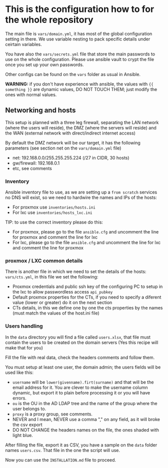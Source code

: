 # This is the configuration how to for the whole repository

The main file is `vars/domain.yml`, it has most of the global configuration setting in there. We use variable nesting to pack specific details under ceirtain variables.

You have also the `vars/secrets.yml` file that store the main passwords to use on the whole configuration. Please use ansible vault to crypt the file once you set up your own passwords.

Other configs can be found on the `vars` folder as usual in Ansible.

**WARNING:** if you don't have experience with ansible, the values with `{{ something }}` are dynamic values, DO NOT TOUCH THEM; just modify the ones with normal values.

## Networking and hosts

This setup is planned with a three leg firewall, separating the LAN network (where the users will reside), the DMZ (where the servers will reside) and the WAN (external network with direct/indirect internet access)

By default the DMZ network will be our target, it has the following parameters (see section net on the `vars/domain.yml` file)
- net: 192.168.0.0/255.255.255.224 (/27 in CIDR, 30 hosts)
- gw/firewall: 192.168.0.1
- etc, see comments

### Inventory

Ansible inventory file to use, as we are setting up a `from scratch` services no DNS will exist, so we need to hardwire the names and IPs of the hosts:

- For proxmox use `inventories/hosts.ini`
- For lxc use `inventories/hosts_lxc.ini`

TIP: to use the correct inventory please do this:

- For proxmox, please go to the file `ansible.cfg` and uncomment the line for proxmox and comment the line for lxc
- For lxc, please go to the file `ansible.cfg` and uncomment the line for lxc and comment the line for proxmox

### proxmox / LXC common details

There is another file in which we need to set the details of the hosts: `vars/cts.yml`, in this file we set the following:

- Proxmox credentials and public ssh key of the configuring PC to setup in the lxc to allow passwordless access `api_pubkey`
- Default proxmox properties for the CTs, if you need to specify a diferent value (lower or greater) do it on the next section
- CTs details, in this we define one by one the cts properties by the names (must match the values of the host.ini file)

### Users handling

In the `data` directory you will find a file called `users.xlsx`, that file must contain the users to be created on the domain servers (Yes this recipe will make that for you)

Fill the file with real data, check the headers comments and follow them.

You must setup at least one user, the domain admin; the users fields will be used like this:

- `username` will be `lower(givenname).firt(surname)` and that will be the email address for it. You are clever to make the username column dynamic, but export it to plain before processing it or you will have errors.
- `ou` is the OU in the AD LDAP tree and the name of the group where the user belongs to.
- `proxy` is a proxy group, see comments.
- NEVER and I mean, NEVER use a comma "," on any field, as it will broke the csv export
- DO NOT CHANGE the headers names on the file, the ones shaded with light blue.

After filling the file, export it as CSV, you have a sample on the `data` folder names `users.csv`. That file in the one the script will use.

Now you can use the `INSTALLATION.md` file to proceed.
